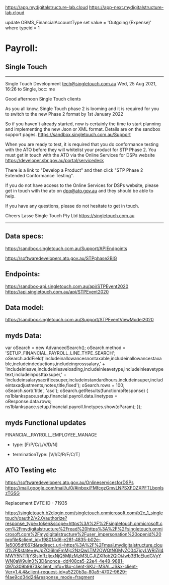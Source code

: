 https://app.mydigitalstructure-lab.cloud
https://app-next.mydigitalstructure-lab.cloud

update OBMS_FinancialAccountType set value = 'Outgoing (Expense)' where typeid = 1


# Payroll:

## Single Touch

---

Single Touch Development <tech@singletouch.com.au>
Wed, 25 Aug 2021, 16:26
to Single, bcc: me

Good afternoon Single Touch clients

As you all know, Single Touch phase 2 is looming and it is required for you to switch to the new Phase 2 format by 1st January 2022

So if you haven't already started, now is certainly the time to start planning and implementing the new Json or XML format.
Details are on the sandbox support pages.
https://sandbox.singletouch.com.au/Support

When you are ready to test, it is required that you do conformance testing with the ATO before they will whitelist your product for STP Phase 2.
You must get in touch with the ATO via the Online Services for DSPs website
https://developer.sbr.gov.au/portal/servicedesk

There is a link to "Develop a Product" and then click "STP Phase 2 Extended Conformance Testing".

If you do not have access to the Online Services for DSPs website, please get in touch with the ato on dpo@ato.gov.au and they should be able to help. 

If you have any questions, please do not hesitate to get in touch.


Cheers
Lasse
Single Touch Pty Ltd
https://singletouch.com.au

---

## Data specs:

https://sandbox.singletouch.com.au/Support/APIEndpoints

https://softwaredevelopers.ato.gov.au/STPphase2BIG

## Endpoints:

https://sandbox-api.singletouch.com.au/api/STPEvent2020
https://api.singletouch.com.au/api/STPEvent2020

## Data model:

https://sandbox.singletouch.com.au/Support/STPEventViewModel2020

## myds Data:

var oSearch = new AdvancedSearch();
oSearch.method = 'SETUP_FINANCIAL_PAYROLL_LINE_TYPE_SEARCH';		
oSearch.addField('includeinallowancesnontaxable,includeinallowancestaxable,includeindeductions,includeingrosssalary,' +
                    'includeinleave,includeinleaveloading,includeinleavetype,includeinleavetypetext,includeinposttaxsuper,' +
                    'includeinsalarysacrificesuper,includeinstandardhours,includeinsuper,includeintaxadjustments,notes,title,fixed');
oSearch.rows = 100;
oSearch.sort('title', 'asc');
oSearch.getResults(function(oResponse)
{
    ns1blankspace.setup.financial.payroll.data.linetypes = oResponse.data.rows;
    ns1blankspace.setup.financial.payroll.linetypes.show(oParam);
});

## myds Functional updates

FINANCIAL_PAYROLL_EMPLOYEE_MANAGE

- type:
[F/P/C/L/V/D/N]

- terminationType:
[V/I/D/R/F/C/T]


## ATO Testing etc
https://softwaredevelopers.ato.gov.au/OnlineservicesforDSPs
https://mail.google.com/mail/u/0/#inbox/FMfcgzGmvLNPSXFDZXPFTLbqnlszTGSG

Replacement EVTE ID - 71935 

https://singletouch.b2clogin.com/singletouch.onmicrosoft.com/b2c_1_singletouch/oauth2/v2.0/authorize?response_type=token&scope=https%3A%2F%2Fsingletouch.onmicrosoft.com%2Fmydigitalstructure%2Fread%20https%3A%2F%2Fsingletouch.onmicrosoft.com%2Fmydigitalstructure%2Fuser_impersonation%20openid%20profile&client_id=198014d6-e28f-4835-b02e-1e5005df667d&redirect_uri=https%3A%2F%2Fmsal.mydigitalstructure.cloud%2F&state=eyJpZCI6ImFmMjc2NzQwLTM2OWQtNGMyZC04ZjcyLWRlZjI4MWY5NTRjYSIsInRzIjoxNjQ5MjIzMzM3LCJtZXRob2QiOiJwb3B1cEludGVyYWN0aW9uIn0%3D&nonce=dd408ca5-22e4-4e48-9881-097b309b9973&client_info=1&x-client-SKU=MSAL.JS&x-client-Ver=1.4.4&client-request-id=a5220b3a-80a5-4702-9629-f4ae9cd34d24&response_mode=fragment









